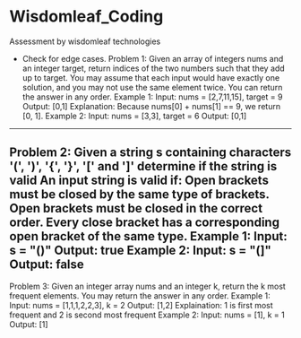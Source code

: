 # Wisdomleaf_Coding
Assessment by wisdomleaf technologies
* Check for edge cases.
Problem 1:
Given an array of integers nums and an integer target, return indices of the two numbers such that
they add up to target.
You may assume that each input would have exactly one solution, and you may not use the same
element twice.
You can return the answer in any order.
Example 1:
Input: nums = [2,7,11,15], target = 9
Output: [0,1]
Explanation: Because nums[0] + nums[1] == 9, we return [0, 1].
Example 2:
Input: nums = [3,3], target = 6
Output: [0,1]
-----------------------------------------------------------------
Problem 2:
Given a string s containing characters '(', ')', '{', '}', '[' and ']'
determine if the string is valid
An input string is valid if:
Open brackets must be closed by the same type of brackets.
Open brackets must be closed in the correct order.
Every close bracket has a corresponding open bracket of the same type.
Example 1:
Input: s = "()"
Output: true
Example 2:
Input: s = "(]"
Output: false
-------------------------------------------------------------------
Problem 3:
Given an integer array nums and an integer k, return the k most frequent elements. You may return
the answer in any order.
Example 1:
Input: nums = [1,1,1,2,2,3], k = 2
Output: [1,2]
Explaination: 1 is first most frequent and 2 is second most frequent
Example 2:
Input: nums = [1], k = 1
Output: [1]
